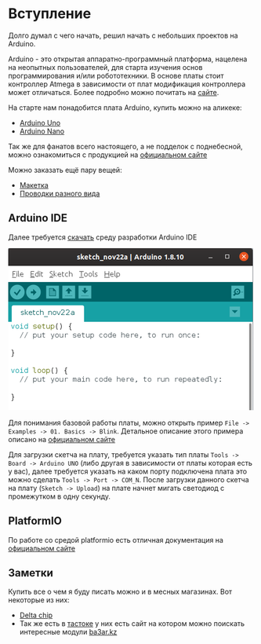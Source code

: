 # Вступление

Долго думал с чего начать, решил начать с небольших проектов на Arduino.

Arduino - это открытая аппаратно-программный платформа, нацелена на неопытных пользователей, для старта изучения основ программирования и/или робототехники. В основе платы стоит контроллер Atmega в зависимости от плат модификация контроллера может отличаться. Более подробно можно почитать на [сайте](https://www.arduino.cc/en/Guide/Introduction).

На старте нам понадобится плата Arduino, купить можно на аликеке:

* [Arduino Uno](https://ru.aliexpress.com/item/33009726379.html?spm=a2g0o.productlist.0.0.25974fd9fmR77m&algo_pvid=a4c2fe94-1d21-4bea-8870-45489f920ec2&algo_expid=a4c2fe94-1d21-4bea-8870-45489f920ec2-4&btsid=262d814f-3b3d-4b60-88ac-79f9d32b5016&ws_ab_test=searchweb0_0,searchweb201602_2,searchweb201603_52)
* [Arduino Nano](https://ru.aliexpress.com/item/32242048437.html?spm=a2g0o.productlist.0.0.2cef6623Li5MTg&algo_pvid=c2880935-daa7-4505-8ef1-c55f42b446ff&algo_expid=c2880935-daa7-4505-8ef1-c55f42b446ff-8&btsid=aabb2643-2cef-4d2f-a6ba-15aff2c1031d&ws_ab_test=searchweb0_0,searchweb201602_2,searchweb201603_52)

Так же для фанатов всего настоящего, а не подделок с поднебесной, можно ознакомиться с продукцией на [официальном сайте](https://store.arduino.cc/usa/arduino/boards-modules)

Можно заказать ещё пару вещей:

* [Макетка](https://ru.aliexpress.com/item/32432740751.html?spm=a2g0o.productlist.0.0.d7b03000rVbFVh&algo_pvid=57930d87-1770-4d50-b1e0-da343cefe770&algo_expid=57930d87-1770-4d50-b1e0-da343cefe770-5&btsid=af2fac3e-e736-42c9-8435-5fbc0623bc91&ws_ab_test=searchweb0_0,searchweb201602_2,searchweb201603_52)
* [Проводки разного вида](https://ru.aliexpress.com/item/32662824675.html?spm=a2g0o.productlist.0.0.d7b03000rVbFVh&algo_pvid=57930d87-1770-4d50-b1e0-da343cefe770&algo_expid=57930d87-1770-4d50-b1e0-da343cefe770-2&btsid=af2fac3e-e736-42c9-8435-5fbc0623bc91&ws_ab_test=searchweb0_0,searchweb201602_2,searchweb201603_52)

## Arduino IDE

Далее требуется [скачать](https://www.arduino.cc/en/Main/Software) среду разработки Arduino IDE

![Arduino IDE](../img/00/arduino-ide.png)

Для понимания базовой работы платы, можно открыть пример ```File -> Examples -> 01. Basics -> Blink```. Детальное описание этого примера описано на [официальном сайте](https://www.arduino.cc/en/Tutorial/Blink)

Для загрузки скетча на плату, требуется указать тип платы ```Tools -> Board -> Arduino UNO``` (либо другая в зависимости от платы которая есть у вас), далее требуется указать на каком порту подключена плата это можно сделать ```Tools -> Port -> COM_N```. 
После загрузки данного скетча на плату (```Sketch -> Upload```) на плате начнет мигать светодиод с промежутком в одну секунду.

## PlatformIO

По работе со средой platformio есть отличная документация на [официальном сайте](https://platformio.org/install/ide?install=vscode)

## Заметки

Купить все о чем я буду писать можно и в месных магазинах. Вот некоторые из них:
* [Delta chip](https://go.2gis.com/qny6b)
* Так же есть в [тастоке](https://go.2gis.com/2oxdd) у них есть сайт на котором можно поискать интересные модули [ba3ar.kz](http://ba3ar.kz/)

